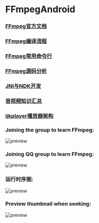 # FFmpegAndroid

### [FFmpeg官方文档](https://ffmpeg.org/)
### [FFmpeg编译流程](https://github.com/xufuji456/FFmpegAndroid/blob/master/doc/FFmpeg_compile_shell.md)
### [FFmpeg常用命令行](https://github.com/xufuji456/FFmpegAndroid/blob/master/doc/FFmpeg_command_line.md)
### [FFmpeg源码分析](https://github.com/xufuji456/FFmpegAndroid/blob/master/doc/FFmpeg_sourcecode.md)
### [JNI与NDK开发](https://github.com/xufuji456/FFmpegAndroid/blob/master/doc/JNI_develop_practice.md)
### [音视频知识汇总](https://github.com/xufuji456/FFmpegAndroid/blob/master/doc/multimedia_knowledge.md)
### [ijkplayer播放器架构](https://github.com/xufuji456/FFmpegAndroid/blob/master/doc/player_framework.md)

### Joining the group to learn FFmpeg:
![preview](https://github.com/xufuji456/FFmpegAndroid/blob/master/picture/ffmpeg_group.png)

### Joining QQ group to learn FFmpeg:
![preview](https://github.com/xufuji456/FFmpegAndroid/blob/master/picture/ffmpeg_qq.png)

### 运行时序图:
![preview](https://github.com/xufuji456/FFmpegAndroid/blob/master/picture/ffmpeg_sequence.png)

### Preview thumbnail when seeking:
![preview](https://github.com/xufuji456/FFmpegAndroid/blob/master/gif/preview.gif)

